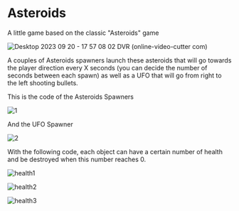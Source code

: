 # Asteroids
A little game based on the classic "Asteroids" game


![Desktop 2023 09 20 - 17 57 08 02 DVR (online-video-cutter com)](https://github.com/IsaacEa/Asteroids/assets/145556558/8bd7d583-3fc1-4e1f-97df-d70f5d3cf66c)


A couples of Asteroids spawners launch these asteroids that will go towards the player direction every X seconds (you can decide the number of seconds between each spawn) as well as a UFO that will go from right to the left shooting bullets. 

This is the code of the Asteroids Spawners

![1](https://github.com/IsaacEa/Asteroids/assets/145556558/11760ae7-bc94-4616-8fbf-a9542327054a)

And the UFO Spawner

![2](https://github.com/IsaacEa/Asteroids/assets/145556558/ddf7557e-d0a0-49cf-9514-9d1d90bf8e7d)

With the following code, each object can have a certain number of health and be destroyed when this number reaches 0.


![health1](https://github.com/IsaacEa/Asteroids/assets/145556558/36dad922-685b-44b7-a20f-485c1bbcc0e3)

![health2](https://github.com/IsaacEa/Asteroids/assets/145556558/eece40e5-0940-40d0-b2c7-aefb8bb6a530)

![health3](https://github.com/IsaacEa/Asteroids/assets/145556558/ac5b2da9-4917-438f-9b2e-a32c59ec2adb)
